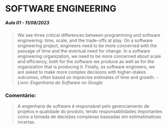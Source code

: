 # SOFTWARE ENGINEERING 
<h5>Aula 01 - 11/08/2023</h5>

> We see three critical differences between programming and software engineering: time, scale, and the trade-offs at play. On a software engineering project, engineers need to be more concerned with the passage of time and the eventual need for change. In a software engineering organization, we need to be more concerned about scale and efficiency, both for the software we produce as well as for the organization that is producing it. Finally, as software engineers, we are asked to make more complex decisions with higher-stakes outcomes, often based on imprecise estimates of time and growth. - <i> Livro: Engenharia de Software no Google</i>

<h3>Comentário:</h3>

> A engenharia de software é responsável pelo gerenciamento de projetos e qualidade do produto, tendo responsabilidades importantes como a tomada de decisões complexas baseadas em estimatimativas incertas.